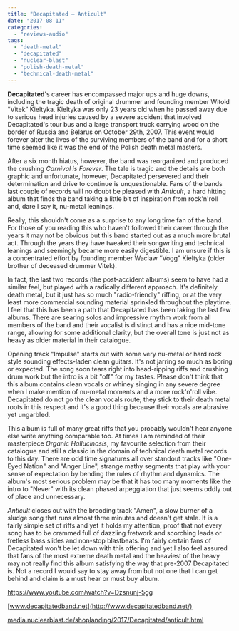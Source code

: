 ```yaml
---
title: "Decapitated – Anticult"
date: "2017-08-11"
categories: 
  - "reviews-audio"
tags: 
  - "death-metal"
  - "decapitated"
  - "nuclear-blast"
  - "polish-death-metal"
  - "technical-death-metal"
---
```


**Decapitated**'s career has encompassed major ups and huge downs, including the tragic death of original drummer and founding member Witold "Vitek” Kieltyka. Kieltyka was only 23 years old when he passed away due to serious head injuries caused by a severe accident that involved Decapitated's tour bus and a large transport truck carrying wood on the border of Russia and Belarus on October 29th, 2007. This event would forever alter the lives of the surviving members of the band and for a short time seemed like it was the end of the Polish death metal masters.

After a six month hiatus, however, the band was reorganized and produced the crushing _Carnival is Forever_. The tale is tragic and the details are both graphic and unfortunate, however, Decapitated persevered and their determination and drive to continue is unquestionable. Fans of the bands last couple of records will no doubt be pleased with _Anticult_, a hard hitting album that finds the band taking a little bit of inspiration from rock'n'roll and, dare I say it, nu-metal leanings.

Really, this shouldn't come as a surprise to any long time fan of the band. For those of you reading this who haven't followed their career through the years it may not be obvious but this band started out as a much more brutal act. Through the years they have tweaked their songwriting and technical leanings and seemingly became more easily digestible. I am unsure if this is a concentrated effort by founding member Waclaw "Vogg" Kieltyka (older brother of deceased drummer Vitek).

In fact, the last two records (the post-accident albums) seem to have had a similar feel, but played with a radically different approach. It's definitely death metal, but it just has so much "radio-friendly" riffing, or at the very least more commercial sounding material sprinkled throughout the playtime. I feel that this has been a path that Decapitated has been taking the last few albums. There are searing solos and impressive rhythm work from all members of the band and their vocalist is distinct and has a nice mid-tone range, allowing for some additional clarity, but the overall tone is just not as heavy as older material in their catalogue.

Opening track "Impulse" starts out with some very nu-metal or hard rock style sounding effects-laden clean guitars. It's not jarring so much as boring or expected. The song soon tears right into head-ripping riffs and crushing drum work but the intro is a bit "off" for my tastes. Please don't think that this album contains clean vocals or whiney singing in any severe degree when I make mention of nu-metal moments and a more rock'n'roll vibe. Decapitated do not go the clean vocals route; they stick to their death metal roots in this respect and it's a good thing because their vocals are abrasive yet ungarbled.

This album is full of many great riffs that you probably wouldn't hear anyone else write anything comparable too. At times I am reminded of their masterpiece _Organic Hallucinosis_, my favourite selection from their catalogue and still a classic in the domain of technical death metal records to this day. There are odd time signatures all over standout tracks like "One-Eyed Nation" and "Anger Line", strange mathy segments that play with your sense of expectation by bending the rules of rhythm and dynamics. The album's most serious problem may be that it has too many moments like the intro to "Never" with its clean phased arpeggiation that just seems oddly out of place and unnecessary.

_Anticult_ closes out with the brooding track "Amen", a slow burner of a sludge song that runs almost three minutes and doesn't get stale. It is a fairly simple set of riffs and yet it holds my attention, proof that not every song has to be crammed full of dazzling fretwork and scorching leads or fretless bass slides and non-stop blastbeats. I'm fairly certain fans of Decapitated won't be let down with this offering and yet I also feel assured that fans of the most extreme death metal and the heaviest of the heavy may not really find this album satisfying the way that pre-2007 Decapitated is. Not a record I would say to stay away from but not one that I can get behind and claim is a must hear or must buy album.

https://www.youtube.com/watch?v=Dzsnunj-5gg

[www.decapitatedband.net](http://www.decapitatedband.net/)

[media.nuclearblast.de/shoplanding/2017/Decapitated/anticult.html](http://media.nuclearblast.de/shoplanding/2017/Decapitated/anticult.html)
